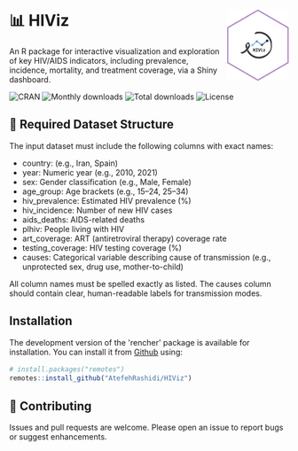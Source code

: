 <!-- README.md is generated from README.Rmd. Please edit that file -->

# 📊 HIViz  <img src="man/figures/hex.png" align="right" width="22%"/>

An R package for interactive visualization and exploration of key
HIV/AIDS indicators, including prevalence, incidence, mortality, and
treatment coverage, via a Shiny dashboard.

<!-- badges: start -->
![CRAN](https://www.r-pkg.org/badges/version/HIViz) ![Monthly
downloads](https://cranlogs.r-pkg.org/badges/last-month/HIViz) ![Total
downloads](https://cranlogs.r-pkg.org/badges/grand-total/HIViz)
![License](https://img.shields.io/badge/license-GPL--3-yellow?style=flat)

<!-- badges: end -->
## 📁 Required Dataset Structure

The input dataset must include the following columns with exact names:

- country: (e.g., Iran, Spain)
- year: Numeric year (e.g., 2010, 2021)
- sex: Gender classification (e.g., Male, Female)
- age_group: Age brackets (e.g., 15–24, 25–34)
- hiv_prevalence: Estimated HIV prevalence (%)
- hiv_incidence: Number of new HIV cases
- aids_deaths: AIDS-related deaths
- plhiv: People living with HIV
- art_coverage: ART (antiretroviral therapy) coverage rate
- testing_coverage: HIV testing coverage (%)
- causes: Categorical variable describing cause of transmission (e.g.,
  unprotected sex, drug use, mother-to-child)

All column names must be spelled exactly as listed. The causes column
should contain clear, human-readable labels for transmission modes.

## Installation

The development version of the 'rencher' package is available for installation. You can install it from 
[Github](https://github.com/Atefehrashidi/HIViz) using:

``` r
# install.packages("remotes")
remotes::install_github("AtefehRashidi/HIViz")
```

## 🤝 Contributing

Issues and pull requests are welcome. Please open an issue to report
bugs or suggest enhancements.
